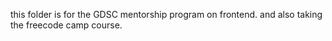 this folder is for the GDSC mentorship program on frontend. and also taking the freecode camp course.

